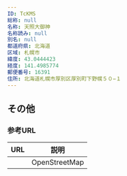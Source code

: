 ```yaml
---
ID: TcKMS
総称: null
名称: 天照大御神
名称読み: null
別名: null
都道府県: 北海道
区域: 札幌市
緯度: 43.0444423
経度: 141.4985774
郵便番号: 16391
住所: 北海道札幌市厚別区厚別町下野幌５０−１
---
```


## その他

### 参考URL

| URL | 説明          |
| --- | ------------- |
|     | OpenStreetMap |
